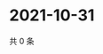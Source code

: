 # 2021-10-31

共 0 条

<!-- BEGIN WEIBO -->
<!-- 最后更新时间 Sun Oct 31 2021 22:12:28 GMT+0800 (China Standard Time) -->

<!-- END WEIBO -->
